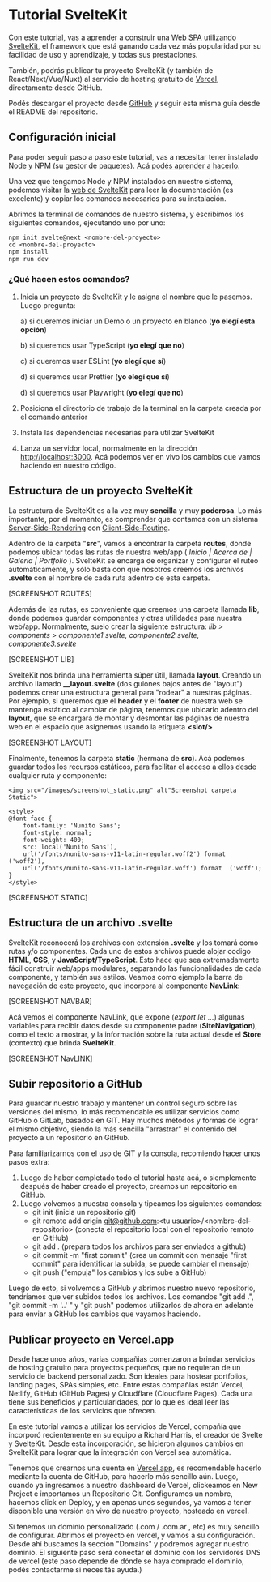 # Tutorial SvelteKit 

Con este tutorial, vas a aprender a construir una [Web SPA](https://desarrolloweb.com/articulos/que-es-una-spa.html) utilizando [SvelteKit](https://kit.svelte.com), el framework que está ganando cada vez más popularidad por su facilidad de uso y aprendizaje, y todas sus prestaciones.

También, podrás publicar tu proyecto SvelteKit (y también de React/Next/Vue/Nuxt) al servicio de hosting gratuito de [Vercel](https://vercel.app), directamente desde GitHub.

Podés descargar el proyecto desde [GitHub](https://github.com/ucielsola/sveltekit-tutorial) y seguir esta misma guía desde el README del repositorio.

## Configuración inicial

Para poder seguir paso a paso este tutorial, vas a necesitar tener instalado Node y NPM (su gestor de paquetes). [Acá podés aprender a hacerlo.](https://desarrolloweb.com/articulos/instalar-node-js.html)

Una vez que tengamos Node y NPM instalados en nuestro sistema, podemos visitar la [web de SvelteKit](https://kit.svelte.com) para leer la documentación (es excelente) y copiar los comandos necesarios para su instalación.

Abrimos la terminal de comandos de nuestro sistema, y escribimos los siguientes comandos, ejecutando uno por uno:

    npm init svelte@next <nombre-del-proyecto>
    cd <nombre-del-proyecto>
    npm install
    npm run dev

### ¿Qué hacen estos comandos?

1. Inicia un proyecto de SvelteKit y le asigna el nombre que le pasemos. Luego pregunta:

   a) si queremos iniciar un Demo o un proyecto en blanco (**yo elegí esta opción**)

   b) si queremos usar TypeScript (**yo elegí que no**)

   c) si queremos usar ESLint (**yo elegí que sí**)

   d) si queremos usar Prettier (**yo elegí que sí**)

   d) si queremos usar Playwright (**yo elegí que no**)

2. Posiciona el directorio de trabajo de la terminal en la carpeta creada por el comando anterior
3. Instala las dependencias necesarias para utilizar SvelteKit
4. Lanza un servidor local, normalmente en la dirección [http://localhost:3000](http://localhost:3000). Acá podemos ver en vivo los cambios que vamos haciendo en nuestro código.

## Estructura de un proyecto SvelteKit

La estructura de SvelteKit es a la vez muy **sencilla** y muy **poderosa**. Lo más importante, por el momento, es comprender que contamos con un sistema [Server-Side-Rendering](https://lemoncode.net/lemoncode-blog/2018/5/13/server-side-rendering-i-conceptos) con [Client-Side-Routing](https://codigofacilito.com/articulos/router-client-spa).

Adentro de la carpeta "**src**", vamos a encontrar la carpeta **routes**, donde podemos ubicar todas las rutas de nuestra web/app ( _Inicio | Acerca de | Galería | Portfolio_ ). SvelteKit se encarga de organizar y configurar el ruteo automáticamente, y sólo basta con que nosotros creemos los archivos **.svelte** con el nombre de cada ruta adentro de esta carpeta.

[SCREENSHOT ROUTES]

Además de las rutas, es conveniente que creemos una carpeta llamada **lib**, donde podemos guardar componentes y otras utilidades para nuestra web/app. Normalmente, suelo crear la siguiente estructura: _lib > components > componente1.svelte, componente2.svelte, componente3.svelte_

[SCREENSHOT LIB]

SvelteKit nos brinda una herramienta súper útil, llamada **layout**. Creando un archivo llamado **\_\_layout.svelte** (dos guiones bajos antes de "layout") podemos crear una estructura general para "rodear" a nuestras páginas. Por ejemplo, si queremos que el **header** y el **footer** de nuestra web se mantenga estático al cambiar de página, tenemos que ubicarlo adentro del **layout**, que se encargará de montar y desmontar las páginas de nuestra web en el espacio que asignemos usando la etiqueta **&lt;slot/&gt;**

[SCREENSHOT LAYOUT]

Finalmente, tenemos la carpeta **static** (hermana de **src**). Acá podemos guardar todos los recursos estáticos, para facilitar el acceso a ellos desde cualquier ruta y componente:

    <img src="/images/screenshot_static.png" alt"Screenshot carpeta Static">

    <style>
    @font-face {
        font-family: 'Nunito Sans';
        font-style: normal;
        font-weight: 400;
        src: local('Nunito Sans'),
        url('/fonts/nunito-sans-v11-latin-regular.woff2') format ('woff2'),
        url('/fonts/nunito-sans-v11-latin-regular.woff') format  ('woff');
    }
    </style>

[SCREENSHOT STATIC]

## Estructura de un archivo .svelte

SvelteKit reconocerá los archivos con extensión **.svelte** y los tomará como rutas y/o componentes. Cada uno de estos archivos puede alojar codigo **HTML**, **CSS**, y **JavaScript/TypeScript**. Esto hace que sea extremadamente fácil construir web/apps modulares, separando las funcionalidades de cada componente, y también sus estilos. Veamos como ejemplo la barra de navegación de este proyecto, que incorpora al componente **NavLink**:

[SCREENSHOT NAVBAR]

Acá vemos el componente NavLink, que expone (_export let ..._) algunas variables para recibir datos desde su componente padre (**SiteNavigation**), como el texto a mostrar, y la información sobre la ruta actual desde el **Store** (contexto) que brinda **SvelteKit**.

[SCREENSHOT NavLINK]

## Subir repositorio a GitHub

Para guardar nuestro trabajo y mantener un control seguro sobre las versiones del mismo, lo más recomendable es utilizar servicios como GitHub o GitLab, basados en GIT. Hay muchos métodos y formas de lograr el mismo objetivo, siendo la más sencilla "arrastrar" el contenido del proyecto a un repositorio en GitHub.

Para familiarizarnos con el uso de GIT y la consola, recomiendo hacer unos pasos extra:

1. Luego de haber completado todo el tutorial hasta acá, o siemplemente después de haber creado el proyecto, creamos un repositorio en GitHub.
2. Luego volvemos a nuestra consola y tipeamos los siguientes comandos:
   - git init (inicia un repositorio git)
   - git remote add origin git@github.com:&lt;tu usuario&gt;/&lt;nombre-del-repositorio&gt; (conecta el repositorio local con el repositorio remoto en GitHub)
   - git add . (prepara todos los archivos para ser enviados a github)
   - git commit -m "first commit" (crea un commit con mensaje "first commit" para identificar la subida, se puede cambiar el mensaje)
   - git push ("empuja" los cambios y los sube a GitHub)

Luego de esto, si volvemos a GitHub y abrimos nuestro nuevo repositorio, tendríamos que ver subidos todos los archivos. Los comandos "git add .", "git commit -m '..' " y "git push" podemos utilizarlos de ahora en adelante para enviar a GitHub los cambios que vayamos haciendo.

## Publicar proyecto en Vercel.app

Desde hace unos años, varias compañias comenzaron a brindar servicios de hosting gratuito para proyectos pequeños, que no requieran de un servicio de backend personalizado. Son ideales para hostear portfolios, landing pages, SPAs simples, etc. 
Entre estas compañias están Vercel, Netlify, GitHub (GitHub Pages) y Cloudflare (Cloudflare Pages).
Cada una tiene sus beneficios y particularidades, por lo que es ideal leer las características de los servicios que ofrecen.

En este tutorial vamos a utilizar los servicios de Vercel, compañía que incorporó recientemente en su equipo a Richard Harris, el creador de Svelte y SvelteKit. Desde esta incorporación, se hicieron algunos cambios en SvelteKit para lograr que la integración con Vercel sea automática.

Tenemos que crearnos una cuenta en [Vercel.app](https://vercel.app), es recomendable hacerlo mediante la cuenta de GitHub, para hacerlo más sencillo aún. Luego, cuando ya ingresamos a nuestro dashboard de Vercel, clickeamos en New Project e importamos un Repositorio Git. Configuramos un nombre, hacemos click en Deploy, y en apenas unos segundos, ya vamos a tener disponible una versión en vivo de nuestro proyecto, hosteado en vercel. 

Si tenemos un dominio personalizado (.com / .com.ar , etc) es muy sencillo de configurar. Abrimos el proyecto en vercel, y vamos a su configuración. Desde ahí buscamos la sección "Domains" y podremos agregar nuestro dominio. El siguiente paso será conectar el dominio con los servidores DNS de vercel (este paso depende de dónde se haya comprado el dominio, podés contactarme si necesitás ayuda.)




